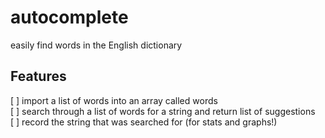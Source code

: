 # autocomplete
easily find words in the English dictionary

## Features
[ ]  import a list of words into an array
called words  
[ ] search through a list of words for a string and return list of suggestions  
[ ] record the string that was searched for (for stats and graphs!)
